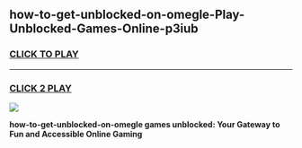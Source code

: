 
## how-to-get-unblocked-on-omegle-Play-Unblocked-Games-Online-p3iub
<h3>
<a href="https://premium76.site?title=how-to-get-unblocked-on-omegle&ref=25A">CLICK TO PLAY</a></h3>
<hr>

<h3>
<a href="https://premium76.site?title=how-to-get-unblocked-on-omegle&ref=25A">CLICK 2 PLAY</a>
  
</h3>

<a href="https://premium76.site?title=how-to-get-unblocked-on-omegle&ref=25A"><img src="https://clearcache.store/games.png"></a>


**how-to-get-unblocked-on-omegle games unblocked: Your Gateway to Fun and Accessible Online Gaming**
